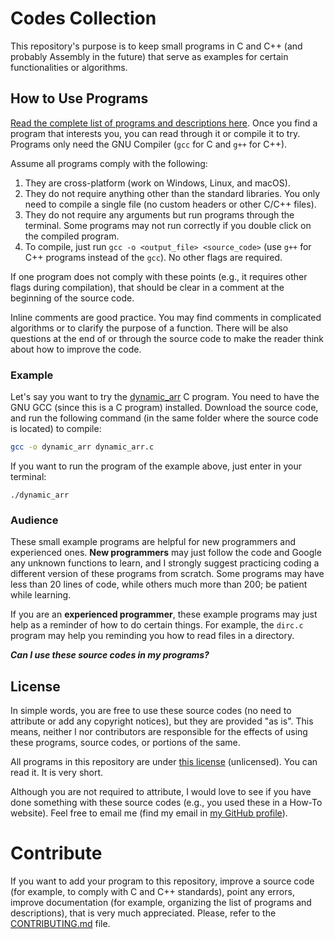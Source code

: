 # Codes Collection
This repository's purpose is to keep small programs in C and C++ (and probably Assembly in the future) that serve as examples for certain functionalities or algorithms.

## How to Use Programs
[Read the complete list of programs and descriptions here](list.md). Once you find a  program that interests you, you can read through it or compile it to try. Programs only need the GNU Compiler (`gcc` for C and `g++` for C++).

Assume all programs comply with the following:
1. They are cross-platform (work on Windows, Linux, and macOS).
1. They do not require anything other than the standard libraries. You only need to compile a single file (no custom headers or other C/C++ files).
1. They do not require any arguments but run programs through the terminal. Some programs may not run correctly if you double click on the compiled program.
1. To compile, just run `gcc -o <output_file> <source_code>` (use `g++` for C++ programs instead of the `gcc`). No other flags are required.

If one program does not comply with these points (e.g., it requires other flags during compilation), that should be clear in a comment at the beginning of the source code.

Inline comments are good practice. You may find comments in complicated algorithms or to clarify the purpose of a function. There will be also questions at the end of or through the source code to make the reader think about how to improve the code.

### Example
Let's say you want to try the [dynamic_arr](C/dynamic_arr.c) C program. You need to have the GNU GCC (since this is a C program) installed. Download the source code, and run the following command (in the same folder where the source code is located) to compile:
```bash
gcc -o dynamic_arr dynamic_arr.c
```

If you want to run the program of the example above, just enter in your terminal:
```
./dynamic_arr
```

### Audience
These small example programs are helpful for new programmers and experienced ones. **New programmers** may just follow the code and Google any unknown functions to learn, and I strongly suggest practicing coding a different version of these programs from scratch. Some programs may have less than 20 lines of code, while others much more than 200; be patient while learning.

If you are an **experienced programmer**, these example programs may just help as a reminder of how to do certain things. For example, the `dirc.c` program may help you reminding you how to read files in a directory.

_**Can I use these source codes in my programs?**_

## License
In simple words, you are free to use these source codes (no need to attribute or add any copyright notices), but they are provided "as is". This means, neither I nor contributors are responsible for the effects of using these programs, source codes, or portions of the same.

All programs in this repository are under [this license](UNLICENSE) (unlicensed). You can read it. It is very short.

Although you are not required to attribute, I would love to see if you have done something with these source codes (e.g., you used these in a How-To website). Feel free to email me (find my email in [my GitHub profile](https://github.com/RARM)).

# Contribute
If you want to add your program to this repository, improve a source code (for example, to comply with C and C++ standards), point any errors, improve documentation (for example, organizing the list of programs and descriptions), that is very much appreciated. Please, refer to the [CONTRIBUTING.md](CONTRIBUTING.md) file.
